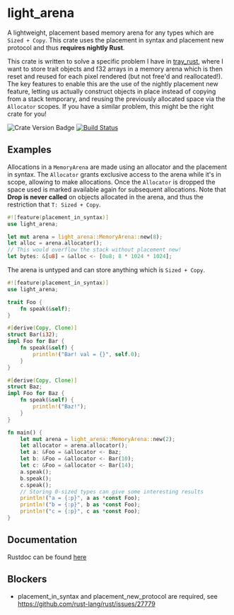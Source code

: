 # light\_arena

A lightweight, placement based memory arena for any types which are `Sized + Copy`.
This crate uses the placement in syntax and placement new protocol and
thus **requires nightly Rust**.

This crate is written to solve a specific problem I have in
[tray\_rust](https://github.com/Twinklebear/tray_rust), where I want to
store trait objects and f32 arrays in a memory arena which is then reset
and reused for each pixel rendered (but not free'd and reallocated!).
The key features to enable this are the use of the nightly placement new feature, letting us
actually construct objects in place instead of copying from a stack temporary,
and reusing the previously allocated space via the `Allocator` scopes.
If you have a similar problem, this might be the right crate for you!

![Crate Version Badge](https://img.shields.io/crates/v/light_arena.svg)
[![Build Status](https://travis-ci.org/Twinklebear/light_arena.svg?branch=master)](https://travis-ci.org/Twinklebear/light_arena)

## Examples

Allocations in a `MemoryArena` are made using an allocator and the
placement in syntax. The `Allocator` grants exclusive access to the
arena while it's in scope, allowing to make allocations. Once the `Allocator`
is dropped the space used is marked available again for subsequent allocations.
Note that **Drop is never called** on objects allocated in the arena,
and thus the restriction that `T: Sized + Copy`.

```rust
#![feature(placement_in_syntax)]
use light_arena;

let mut arena = light_arena::MemoryArena::new(8);
let alloc = arena.allocator();
// This would overflow the stack without placement new!
let bytes: &[u8] = &alloc <- [0u8; 8 * 1024 * 1024];
```

The arena is untyped and can store anything which is `Sized + Copy`.

```rust
#![feature(placement_in_syntax)]
use light_arena;

trait Foo {
	fn speak(&self);
}

#[derive(Copy, Clone)]
struct Bar(i32);
impl Foo for Bar {
	fn speak(&self) {
		println!("Bar! val = {}", self.0);
	}
}

#[derive(Copy, Clone)]
struct Baz;
impl Foo for Baz {
	fn speak(&self) {
		println!("Baz!");
	}
}

fn main() {
	let mut arena = light_arena::MemoryArena::new(2);
	let allocator = arena.allocator();
	let a: &Foo = &allocator <- Baz;
	let b: &Foo = &allocator <- Bar(10);
	let c: &Foo = &allocator <- Bar(14);
	a.speak();
	b.speak();
	c.speak();
	// Storing 0-sized types can give some interesting results
	println!("a = {:p}", a as *const Foo);
	println!("b = {:p}", b as *const Foo);
	println!("c = {:p}", c as *const Foo);
}
```

## Documentation

Rustdoc can be found [here](http://www.willusher.io/light_arena/light_arena/)

## Blockers

- placement\_in\_syntax and placement\_new\_protocol are required,
	see https://github.com/rust-lang/rust/issues/27779

